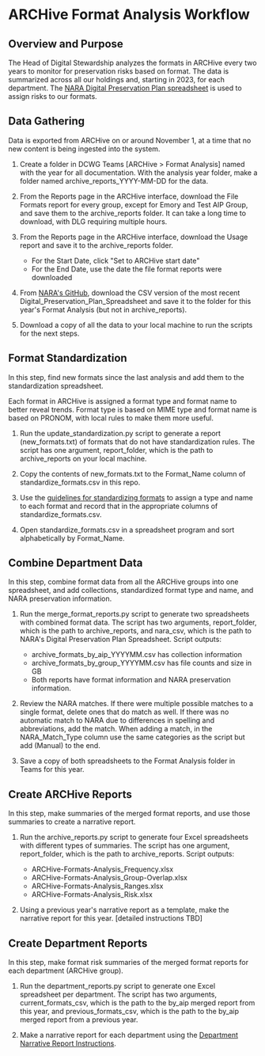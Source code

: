  # ARCHive Format Analysis Workflow
 
## Overview and Purpose

The Head of Digital Stewardship analyzes the formats in ARCHive every two years 
to monitor for preservation risks based on format.
The data is summarized across all our holdings and, starting in 2023, for each department.
The [NARA Digital Preservation Plan spreadsheet](https://github.com/usnationalarchives/digital-preservation) 
is used to assign risks to our formats.

## Data Gathering

Data is exported from ARCHive on or around November 1, at a time that no new content is being ingested into the system.

1. Create a folder in DCWG Teams [ARCHive > Format Analysis] named with the year for all documentation.
With the analysis year folder, make a folder named archive_reports_YYYY-MM-DD for the data.


2. From the Reports page in the ARCHive interface, download the File Formats report for every group,
except for Emory and Test AIP Group, and save them to the archive_reports folder.
It can take a long time to download, with DLG requiring multiple hours.


3. From the Reports page in the ARCHive interface, download the Usage report and save it to the archive_reports folder.
   - For the Start Date, click "Set to ARCHive start date"
   - For the End Date, use the date the file format reports were downloaded


4. From [NARA's GitHub](https://github.com/usnationalarchives/digital-preservation), 
download the CSV version of the most recent Digital_Preservation_Plan_Spreadsheet
and save it to the folder for this year's Format Analysis (but not in archive_reports). 


5. Download a copy of all the data to your local machine to run the scripts for the next steps.

## Format Standardization

In this step, find new formats since the last analysis and add them to the standardization spreadsheet.

Each format in ARCHive is assigned a format type and format name to better reveal trends.
Format type is based on MIME type and format name is based on PRONOM, with local rules to make them more useful.

1. Run the update_standardization.py script to generate a report (new_formats.txt) of formats that do not have standardization rules.
The script has one argument, report_folder, which is the path to archive_reports on your local machine.


2. Copy the contents of new_formats.txt to the Format_Name column of standardize_formats.csv in this repo.


3. Use the [guidelines for standardizing formats](standardize_formats_guidelines.md) to assign a type and name to each format
and record that in the appropriate columns of standardize_formats.csv.


4. Open standardize_formats.csv in a spreadsheet program and sort alphabetically by Format_Name.

## Combine Department Data

In this step, combine format data from all the ARCHive groups into one spreadsheet,
and add collections, standardized format type and name, and NARA preservation information.

1. Run the merge_format_reports.py script to generate two spreadsheets with combined format data.
The script has two arguments, report_folder, which is the path to archive_reports,
and nara_csv, which is the path to NARA's Digital Preservation Plan Spreadsheet. Script outputs:
   - archive_formats_by_aip_YYYYMM.csv has collection information
   - archive_formats_by_group_YYYYMM.csv has file counts and size in GB
   - Both reports have format information and NARA preservation information.


2. Review the NARA matches. 
If there were multiple possible matches to a single format, delete ones that do match as well.
If there was no automatic match to NARA due to differences in spelling and abbreviations, add the match.
When adding a match, in the NARA_Match_Type column use the same categories as the script but add (Manual) to the end.


3. Save a copy of both spreadsheets to the Format Analysis folder in Teams for this year.

## Create ARCHive Reports

In this step, make summaries of the merged format reports, and use those summaries to create a narrative report.

1. Run the archive_reports.py script to generate four Excel spreadsheets with different types of summaries.
The script has one argument, report_folder, which is the path to archive_reports. Script outputs:
   - ARCHive-Formats-Analysis_Frequency.xlsx
   - ARCHive-Formats-Analysis_Group-Overlap.xlsx
   - ARCHive-Formats-Analysis_Ranges.xlsx
   - ARCHive-Formats-Analysis_Risk.xlsx


2. Using a previous year's narrative report as a template, make the narrative report for this year. [detailed instructions TBD] 
 
## Create Department Reports

In this step, make format risk summaries of the merged format reports for each department (ARCHive group).

1. Run the department_reports.py script to generate one Excel spreadsheet per department. 
The script has two arguments, current_formats_csv, which is the path to the by_aip merged report from this year,
and previous_formats_csv, which is the path to the by_aip merged report from a previous year.


2. Make a narrative report for each department using the [Department Narrative Report Instructions](department_narrative_report_instructions.md).